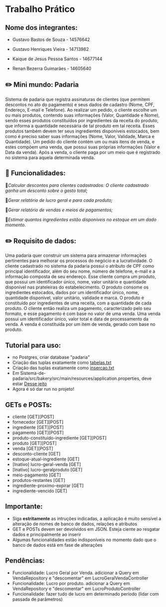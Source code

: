 # Trabalho Prático
## Nome dos integrantes: 

- Gustavo Bastos de Souza - 14576642

- Gustavo Henriques Vieira - 14713982

- Kaique de Jesus Pessoa Santos - 14677144

- Renan Bezerra Guimarães - 14605640

## ✏️ Mini mundo: Padaria
Sistema de padaria que registra assinaturas de clientes (que permitem descontos no ato do pagamento) e seus dados de cadastro (Nome, CPF, Endereço, E-mail e Telefone). Ao realizar um pedido, o cliente escolhe um ou mais produtos, contendo suas informações (Valor, Quantidade e Nome), sendo esses produtos constituídos por ingredientes da receita do produto, que informa a quantidade necessária de tal produto em tal receita. Esses produtos também devem ter seus ingredientes disponíveis estocados, bem como é preciso saber suas informações (Nome, Valor, Validade, Marca e Quantidade). Um pedido do cliente contém um ou mais itens  de venda, e estes compõem uma venda, que possui suas próprias informações (Valor e Data da venda). Após a venda, o cliente paga por um meio que é registrado no sistema para aquela determinada venda.

## 📌 Funcionalidades:

🚩*Calcular descontos para clientes cadastrados: O cliente cadastrado ganha um desconto sobre o gasto total;*  

🚩*Gerar relatório de lucro geral e para cada produto;*

🚩*Gerar relatório de vendas e meios de pagamentos;*

🚩*Estimar quantos ingredientes estão disponíveis no estoque em um dado momento.*


## ✏️ Requisito de dados: 
Uma padaria quer construir um sistema para armazenar informações pertinentes para melhorar os processos do negócio e a lucratividade. O cliente cadastrado no sistema da padaria possui o atributo de CPF como principal identificador, além do seu nome, número de telefone, e-mail e a informação composta de seu endereço. Esse cliente compra um produto, que possui um identificador único, nome, valor unitário e quantidade disponível nas prateleiras do estabelecimento. O produto consome os ingredientes estocados, dados por um identificador único, nome, quantidade disponível, valor unitário, validade e marca. O produto é constituído por ingredientes de uma receita, com a quantidade de cada produto. O cliente então realiza um pagamento, caracterizado pelo seu formato, e esse pagamento é com base no valor de uma venda. Uma venda possui um identificador único, valor total e data de processamento da venda. A venda é constituída por um item de venda, gerado com base no produto.

## Tutorial para uso:
<ul>
<li>no Postgres, criar database "padaria"</li>
<li>Criação das tuplas exatamente como <a href="./sql/tabelas.txt">tabelas.txt</a></li>
<li>Criação das tuplas exatamente como <a href="./sql/insercao.txt">insercao.txt</a></li>
<li>Em Sistema-de-padaria/src/bakery/src/main/resources/application.properties, deve estar <a href="./sql/application-properties.txt">Desse jeito</a></li>
<li>Agora é só dar run no projeto!</li>
</ul>

## GETs e POSTs:
<ul>
<li>cliente [GET][POST]</li>
<li>fornecedor [GET][POST]</li>
<li>ingrediente [GET][POST]</li>
<li>pagamento [GET][POST]</li>
<li>produto-constituido-ingrediente [GET][POST]</li>
<li>produto [GET][POST]</li>
<li>venda [GET][POST]</li>
<li>desconto-cliente [GET]</li>
<li>estoque-atual-ingrediente [GET]</li>
<li>[Inativo] lucro-geral-venda [GET]</li>
<li>[Inativo] lucro-geralproduto [GET]</li>
<li>meio-pagamento [GET]</li>
<li>produtos-restantes [GET]</li>
<li>ingrediente-proximo-expirar [GET]</li>
<li>ingrediente-vencido [GET]</li>
</ul>

## Importante:
<ul>
<li>Siga <strong>estritamente</strong> as intruções indicadas, a aplicação é muito sensível a alteração de nomes de banco de dados, relações e atributos</li>
<li>GET e POSTs devem ser devolvidos em JSON. Esteja ciente ao resgatar dados e principalmente ao inserir</li>
<li>Algumas funcionalidades estão indisponíveis no momento dado que o banco de dados está em fase de alterações</li>
</ul>

## Pendências:
<ul>
<li>Funcionalidade: Lucro Geral por Venda.  adicionar a Query em VendaRepository e "descomentar" em LucroGeralVendaController</li>
<li>Funcionalidade: Lucro por produto.  adicionar a Query em VendaRepository e "descomentar" em LucroProdutoController</li>
<li>Funcionalidade: fazer tudo de lucro em determinado período (lidar com passada de parâmetros)</li>
</ul>
